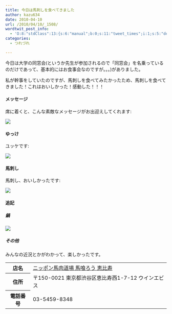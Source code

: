```yaml
---
title: 今日は馬刺しを食べてきました
author: kazu634
date: 2010-04-10
url: /2010/04/10/_1508/
wordtwit_post_info:
  - 'O:8:"stdClass":13:{s:6:"manual";b:0;s:11:"tweet_times";i:1;s:5:"delay";i:0;s:7:"enabled";i:1;s:10:"separation";s:2:"60";s:7:"version";s:3:"3.7";s:14:"tweet_template";b:0;s:6:"status";i:2;s:6:"result";a:0:{}s:13:"tweet_counter";i:2;s:13:"tweet_log_ids";a:1:{i:0;i:5217;}s:9:"hash_tags";a:0:{}s:8:"accounts";a:1:{i:0;s:7:"kazu634";}}'
categories:
  - つれづれ

---
```

<div class="section">
<p>
    今日は大学の同窓会(というか先生が参加されるので「同窓会」を名乗っているのだけであって、基本的にはお食事会なのですが。。。)がありました。
</p>
  
<p>
    私が幹事をしていたのですが、馬刺しを食べてみたかったため、馬刺しを食べてきました！これはおいしかった！感動した！！！
</p>
  
<h4>
    メッセージ
</h4>
  
<p>
    席に着くと、こんな素敵なメッセージがお出迎えしてくれます:
</p>
  
<p>
<center>
</center>
</p>
  
<p>
<a href="http://flickr.com/photos/42332031@N02/4507993696/" onclick="__gaTracker('send', 'event', 'outbound-article', 'http://flickr.com/photos/42332031@N02/4507993696/', '');" title="message1"><img src="http://farm3.static.flickr.com/2700/4507993696_ec9d377902.jpg" /></a>
</p></p> 
  
<h4>
    ゆっけ
</h4>
  
<p>
    ユッケです:
</p>
  
<p>
<center>
</center>
</p>
  
<p>
<a href="http://flickr.com/photos/42332031@N02/4507353241/" onclick="__gaTracker('send', 'event', 'outbound-article', 'http://flickr.com/photos/42332031@N02/4507353241/', '');" title="yukke3"><img src="http://farm5.static.flickr.com/4024/4507353241_3cee77a85e.jpg" /></a>
</p></p> 
  
<h4>
    馬刺し
</h4>
  
<p>
    馬刺し、おいしかったです:
</p>
  
<p>
<center>
</center>
</p>
  
<p>
<a href="http://flickr.com/photos/42332031@N02/4507353571/" onclick="__gaTracker('send', 'event', 'outbound-article', 'http://flickr.com/photos/42332031@N02/4507353571/', '');" title="basashi"><img src="http://farm3.static.flickr.com/2753/4507353571_7d3a7e7a5f.jpg" /></a>
</p></p> 
  
<h4>
    追記
</h4>
  
<h5>
    鍋
</h5>
  
<p>
<center>
</center>
</p>
  
<p>
<a href="http://flickr.com/photos/42332031@N02/4508954883/" onclick="__gaTracker('send', 'event', 'outbound-article', 'http://flickr.com/photos/42332031@N02/4508954883/', '');" title="Sakura nabe"><img src="http://farm3.static.flickr.com/2346/4508954883_c2557669bf.jpg" /></a>
</p></p> 
  
<h5>
    その他
</h5>
  
<p>
    みんなの近況とかがわかって、楽しかったです。
</p>
  
<table>
<tr>
<th>
        店名
</th>
      
<td>
<a href="http://r.gnavi.co.jp/b814501/?ak=VMPVyGdfIVYCrk8cr02oSYEV7QXvr8jhUTdC%2Ba4dsB8%3D" onclick="__gaTracker('send', 'event', 'outbound-article', 'http://r.gnavi.co.jp/b814501/?ak=VMPVyGdfIVYCrk8cr02oSYEV7QXvr8jhUTdC%2Ba4dsB8%3D', 'ニッポン馬肉道場 馬喰ろう 恵比寿');" target="_blank">ニッポン馬肉道場 馬喰ろう 恵比寿</a>
</td>
</tr>
    
<tr>
<th>
        住所
</th>
      
<td>
        〒150-0021 東京都渋谷区恵比寿西1-7-12 ウインエビス
</td>
</tr>
    
<tr>
<th>
        電話番号
</th>
      
<td>
        03-5459-8348
</td>
</tr>
</table>
</div>